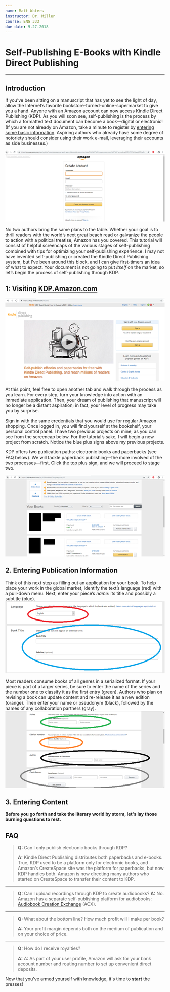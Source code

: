 ```yaml
---
name: Matt Waters
instructor: Dr. Miller
course: ENG 333
due date: 9.27.2018
---
```


# Self-Publishing E-Books with Kindle Direct Publishing
*****
## Introduction
If you’ve been sitting on a manuscript that has yet to see the light of day, allow the Internet’s favorite  bookstore-turned-online-supermarket to give you a hand. Anyone with an Amazon account can now access Kindle Direct Publishing (KDP). As you will soon see, self-publishing is the process by which a formatted text document can become a book&mdash;digital or electronic! (If you are not already on Amazon, take a minute to register by [entering some basic information](https://www.amazon.com/ap/register?openid.pape.max_auth_age=0&openid.return_to=https%3A%2F%2Fwww.amazon.com%2Fgp%2Fyourstore%2Fhome%3Fie%3DUTF8%26action%3Dsign-out%26path%3D%252Fgp%252Fyourstore%252Fhome%26ref_%3Dnav_youraccount_signout%26signIn%3D1%26useRedirectOnSuccess%3D1&prevRID=KYVS0T5VM096M8BXSJEG&openid.identity=http%3A%2F%2Fspecs.openid.net%2Fauth%2F2.0%2Fidentifier_select&openid.assoc_handle=usflex&openid.mode=checkid_setup&openid.ns.pape=http%3A%2F%2Fspecs.openid.net%2Fextensions%2Fpape%2F1.0&prepopulatedLoginId=&failedSignInCount=0&openid.claimed_id=http%3A%2F%2Fspecs.openid.net%2Fauth%2F2.0%2Fidentifier_select&pageId=usflex&openid.ns=http%3A%2F%2Fspecs.openid.net%2Fauth%2F2.0). Aspiring authors who already have some degree of notoriety should consider using their work e-mail, leveraging their accounts as side businesses.)

![Starting an Amazon account](https://github.com/MMOG77/The-Vat/blob/master/AMAZONsc1.png)

No two authors bring the same plans to the table. Whether your goal is to thrill readers with the world’s next great beach read or galvanize the people to action with a political treatise, Amazon has you covered. This tutorial will consist of helpful screencaps of the various stages of self-publishing combined with tips for optimizing your self-publishing experience. I may not have invented self-publishing or created the Kindle Direct Publishing system, but I’ve been around this block, and I can give first-timers an idea of what to expect. Your document is not going to put *itself* on the market, so let’s begin the process of self-publishing through KDP.

## 1: Visiting [KDP.Amazon.com](https://kdp.amazon.com/en_US?ref_=TN_si)

![KDP Homepage](https://github.com/MMOG77/The-Vat/blob/master/KDPsc1.png)

At this point, feel free to open another tab and walk through the process as you learn. For every step, turn your knowledge into action with an immediate application. Then, your dream of publishing that manuscript will no longer be a distant aspiration; in fact, your level of progress may take you by surprise.

Sign in with the same credentials that you would use for regular Amazon shopping. Once logged in, you will find yourself at the bookshelf, your personal control panel. I have two previous projects on mine, as you can see from the screencap below. For the tutorial’s sake, I will begin a new project from scratch. Notice the blue plus signs above my previous projects.

KDP offers two publication paths: electronic books and paperbacks (see FAQ below). We will tackle paperback publishing&mdash;the more involved of the two processes&mdash;first. Click the top plus sign, and we will proceed to stage two.

![KDP Bookshelf](https://github.com/MMOG77/The-Vat/blob/master/KDPsc2.png)

## 2. Entering Publication Information

Think of this next step as filling out an application for your book. To help place your work in the global market, identify the text’s language (red) with a pull-down menu. Next, enter your piece’s *name*: its title and possibly a subtitle (blue).
![Language, Title, Subtitle](https://github.com/MMOG77/The-Vat/blob/master/KDPsc3.1.png)

Most readers consume books of all genres in a serialized format. If your piece is part of a larger series, be sure to enter the name of the series and the number one to classify it as the first entry (green). Authors who plan on revising a book can update content and re-release it as a new edition (orange). Then enter your name or pseudonym (black), followed by the names of any collaboration partners (gray).
![Series Info, Edition, Author, Collaborators](https://github.com/MMOG77/The-Vat/blob/master/KDPsc3.2.png)

## 3. Entering Content


**Before you go forth and take the literary world by storm, let's lay those burning questions to rest.**

## **FAQ**
>**Q:** Can I only publish electronic books through KDP?
>
>**A:** Kindle Direct Publishing distributes both paperbacks and e-books. True, KDP used to be a platform only for electronic books, and Amazon’s CreateSpace site was the platform for paperbacks, but now KDP handles both. Amazon is now directing many authors who started on CreateSpace to transfer their content to KDP.
*****
>**Q:** Can I upload recordings through KDP to create audiobooks?
>**A:** No. Amazon has a separate self-publishing platform for audiobooks: [Audiobook Creation Exchange](https://www.amazon.com/gp/education-publishing/Audiobooks?ref=edupub_hm_wp_ab) (ACX).
*****
>**Q:** What about the bottom line? How much profit will I make per book?
>
>**A:** Your profit margin depends both on the medium of publication and on your choice of price.
*****
>**Q:** How do I receive royalties?
>
>**A:** A: As part of your user profile, Amazon will ask for your bank account number and routing number to set up convenient direct deposits.

Now that you've armed yourself with knowledge, it's time to **start** the presses!
